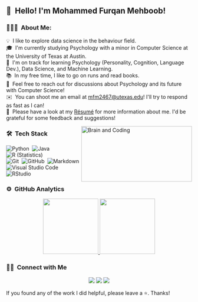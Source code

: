 

## 👋 &nbsp;Hello! I'm Mohammed Furqan Mehboob!

### 👨🏻‍💻 &nbsp;About Me:

💡 &nbsp;I like to explore data science in the behaviour field.\
🎓 &nbsp;I'm currently studying Psychology with a minor in Computer Science at the University of Texas at Austin.\
🧠 &nbsp;I'm on track for learning Psychology (Personality, Cognition, Language Dev.), Data Science, and Machine Learning.\
📚 &nbsp;In my free time, I like to go on runs and read books.\
💬 &nbsp;Feel free to reach out for discussions about Psychology and its future with Computer Science!\
✉️ &nbsp;You can shoot me an email at mfm2467@utexas.edu! I'll try to respond as fast as I can!\
📄 &nbsp;Please have a look at my [Résumé](https://drive.google.com/file/d/1_4r4CVNaVsqew1KTXDz4Sytde-ChypQZ/view?usp=sharing) for more information about me. I'd be grateful for some feedback and suggestions!

<img alt="Brain and Coding" src="https://cdn.dribbble.com/users/517658/screenshots/1480070/brains_animation.1.gif" align="right" width ="300" height="150"/>

### 🛠 &nbsp;Tech Stack

![Python](https://img.shields.io/badge/-Python-333333?style=flat&logo=python)&nbsp;
![Java](https://img.shields.io/badge/-Java-333333?style=flat&logo=Java&logoColor=FFA518)&nbsp;
![R (Statistics)](https://img.shields.io/badge/-R-333333?style=flat&logo=R&logoColor=276DC3)\
![Git](https://img.shields.io/badge/-Git-333333?style=flat&logo=git)&nbsp;
![GitHub](https://img.shields.io/badge/-GitHub-333333?style=flat&logo=github)&nbsp;
![Markdown](https://img.shields.io/badge/-Markdown-333333?style=flat&logo=markdown)\
![Visual Studio Code](https://img.shields.io/badge/-Visual%20Studio%20Code-333333?style=flat&logo=visual-studio-code&logoColor=007ACC)&nbsp;
![RStudio](https://img.shields.io/badge/-RStudio-333333?style=flat&logo=rstudio)&nbsp;


### ⚙️ &nbsp;GitHub Analytics

<p align="center">
<a href="https://github.com/mohammedfmehboob">
  <img height="150em" src="https://github-readme-stats-eight-theta.vercel.app/api?username=mohammedfmehboob&show_icons=true&theme=vue-dark&include_all_commits=true&count_private=tru" 
/>
  <img height="150em" src="https://github-readme-stats-eight-theta.vercel.app/api/top-langs/?username=mohammedfmehboob&layout=compact&exclude_lang=java+r&theme=vue-dark" />
</a>
</p>

### 🤝🏻 &nbsp;Connect with Me

<p align="center">
<a href="https://www.linkedin.com/in/mohammed-mehboob-18087420b/"><img src="https://img.shields.io/badge/-MohammedFMehboob-0077B5?style=flat-square&logo=Linkedin&logoColor=white"/></a>
<a href="mailto:mfm2467@utexas.edu"><img src="https://img.shields.io/badge/-mfm2467@utexas.edu-D14836?style=flat-square&logo=Gmail&logoColor=white"/></a>
<a href="https://www.facebook.com/mohammed.furqan.56614/"><img src="https://img.shields.io/badge/-Mohammed Furqan Mehboob-1877F2?style=flat-square&logo=Facebook&logoColor=white"/></a>
</p>

If you found any of the work I did helpful, please leave a ⭐. Thanks!

